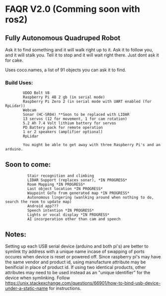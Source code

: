 # FAQR V2.0 (Comming soon with ros2)
## Fully Autonomous Quadruped Robot 

Ask it to find something and it will walk right up to it. Ask it to follow you, and it will stalk you. Tell it to stop and it will wait right there. Just dont ask it for cake.

Uses coco.names, a list of 91 objects you can ask it to find. 


### Build Uses:

            UDOO Bolt V8
            Raspberry Pi 4B 2 gb (in serial mode)
            Raspberry Pi Zero 2 (in serial mode with UART enabled (for RpLidar))
            Webcam
            Sonar (HC-SR04) **Soon to be replaced with LIDAR
            13 servos (12 for movement, 1 for cam rotation)
            5.2 Ah 7.4 Volt lithium battery for servos
            PD Battery pack for remote operation
            1 or 2 speakers (amplifier optional)
            RpLidar 
           
            You might be able to get away with three Raspberry Pi's and an arduino.

## Soon to come: 

              Stair recognition and climbing
              LIDAR Support (replaces sonar), *IN PROGRESS*
              Room Mapping *IN PROGRESS*
              Last object location *IN PROGRESS*
              Waypoint GoTo from generated map *IN PROGRESS*
              Autonomous lingering (wanlking around when nothing to do, search the room to update map)
              Android app??? 
              Speech intention *IN PROGRESS*
              Lights or vocal display *IN PROGRESS*
              AI incorperation other than cam and speech
              
              
## Notes:

Setting up each USB serial device (arduino and both pi's) are better to symlink tty address with a unique name incase of swapping of ports occures when device is reset or powered off. Since raspberry pi's may have the same vendor and product id, using manufacture attribute may be benificial in place of product id. If using two identical products, other attributes may need to be used instead as an "unique identifier" for the device when symlinking. Follow https://unix.stackexchange.com/questions/66901/how-to-bind-usb-device-under-a-static-name for instructions. 


            
              
              
